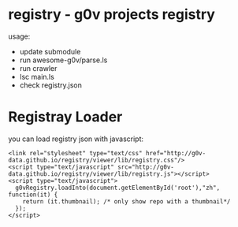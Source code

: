 registry - g0v projects registry
==============

usage:
 * update submodule
 * run awesome-g0v/parse.ls
 * run crawler
 * lsc main.ls
 * check registry.json


Registray Loader
==============

you can load registry json with javascript:

    <link rel="stylesheet" type="text/css" href="http://g0v-data.github.io/registry/viewer/lib/registry.css"/>
    <script type="text/javascript" src="http://g0v-data.github.io/registry/viewer/lib/registry.js"></script>
    <script type="text/javascript">
      g0vRegistry.loadInto(document.getElementById('root'),"zh", function(it) {
        return (it.thumbnail); /* only show repo with a thumbnail*/
      });
    </script>

